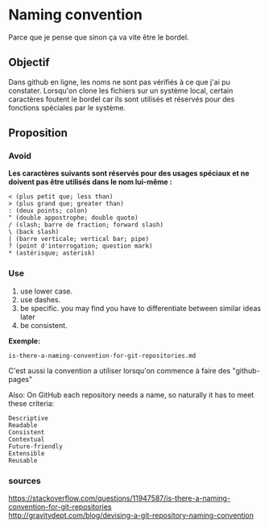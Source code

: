 

# Naming convention
Parce que je pense que sinon ça va vite être le bordel.

## Objectif
Dans github en ligne, les noms ne sont pas vérifiés à ce que j'ai pu constater. Lorsqu'on clone les fichiers sur un système local, certain caractères foutent le bordel car ils sont utilisés et réservés pour des fonctions spéciales par le système.
## Proposition
### Avoid
**Les caractères suivants sont réservés pour des usages spéciaux et ne doivent pas être utilisés dans le nom lui-même :**

    < (plus petit que; less than)
    > (plus grand que; greater than)
    : (deux points; colon)
    " (double appostrophe; double quote)
    / (slash; barre de fraction; forward slash)
    \ (back slash)
    | (barre verticale; vertical bar; pipe)
    ? (point d'interrogation; question mark)
    * (astérisque; asterisk)
### Use
1. use lower case.
2. use dashes.
3. be specific. you may find you have to differentiate between similar ideas later
4. be consistent.

**Exemple:**

    is-there-a-naming-convention-for-git-repositories.md

C'est aussi la convention a utiliser lorsqu'on commence à faire des "github-pages"

Also: On GitHub each repository needs a name, so naturally it has to meet these criteria:

    Descriptive
    Readable
    Consistent
    Contextual
    Future-friendly
    Extensible
    Reusable


### sources
https://stackoverflow.com/questions/11947587/is-there-a-naming-convention-for-git-repositories   
http://gravitydept.com/blog/devising-a-git-repository-naming-convention
